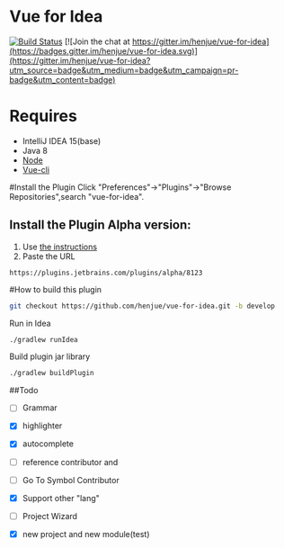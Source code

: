 # Vue for Idea

[![Build Status](https://travis-ci.org/henjue/vue-for-idea.svg?branch=develop)](https://travis-ci.org/henjue/vue-for-idea)
[![Join the chat at https://gitter.im/henjue/vue-for-idea](https://badges.gitter.im/henjue/vue-for-idea.svg)](https://gitter.im/henjue/vue-for-idea?utm_source=badge&utm_medium=badge&utm_campaign=pr-badge&utm_content=badge)

# Requires
* IntelliJ IDEA 15(base) 
* Java 8 
* [Node](https://nodejs.org)
* [Vue-cli](https://github.com/vuejs/vue-cli)

#Install the Plugin
 Click "Preferences"->"Plugins"->"Browse Repositories",search "vue-for-idea".
## Install the Plugin Alpha version:
1. Use [the instructions](https://www.jetbrains.com/help/idea/2016.1/managing-enterprise-plugin-repositories.html?origin=old_help)
2. Paste the URL 
```
https://plugins.jetbrains.com/plugins/alpha/8123
```

#How to build this plugin 
```bash
git checkout https://github.com/henjue/vue-for-idea.git -b develop
```
Run in Idea
```bash
./gradlew runIdea 
```
Build plugin jar library
```bash
./gradlew buildPlugin
```
##Todo
- [ ] Grammar
 - [x] highlighter
 - [x] autocomplete
 - [ ] reference contributor and 
 - [ ] Go To Symbol Contributor
 - [x] Support other "lang"
- [ ] Project Wizard
 - [x] new project and new module(test)

